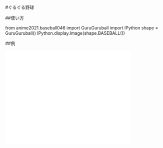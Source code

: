#ぐるぐる野球

##使い方

from anime2021.baseball046 import GuruGuruball
import IPython
shape = GuruGuruball()
IPython.display.Image(shape.BASEBALL())

##例

![](anime.png)
